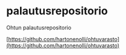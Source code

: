 # palautusrepositorio
Ohtun palautusrepositorio

[https://github.com/hartonenolli/ohtuvarasto](https://github.com/hartonenolli/ohtuvarasto)
